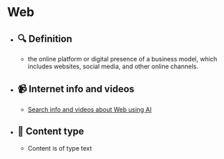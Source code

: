 # Web
- ## 🔍 Definition
  - the online platform or digital presence of a business model, which includes websites, social media, and other online channels.
- ## 📹 Internet info and videos
  - [Search info and videos about Web using AI](https://www.perplexity.ai/search?q=videos+about+Web:+the+online+platform+or+digital+presence+of+a+business+model,+which+includes+websites,+social+media,+and+other+online+channels.
)
- ## 📰 Content type 
  - Content is of type text
